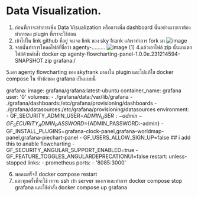# Data Visualization.

1. ก่อนที่เราจะทำการเพิ่ม Data Visualization หรือการเพิ่ม dashboard นั้นอย่างแรกเราต้องทำการลง plugin ที่เราจะใช้ก่อน
2. เข้าไปใน link github ที่อยู่ จะเจอ link ของ sky frank แล้เราทำการ fork มา
   ![image](https://github.com/user-attachments/assets/bb619ad2-82de-4e14-9cfe-426a6c084de5)
3. จากนั้นทำการโหลดไฟล์ที่ชื่อว่า agenty-.........
   ![image (1)](https://github.com/user-attachments/assets/9f8b1f51-776d-406b-b5b1-7e02d18a12b0)
4.แล้วเอาไฟล์ zip นั้นมาแตกไฟล์ด้วยคำสั่ง
  docker cp agenty-flowcharting-panel-1.0.0e.231214594-SNAPSHOT.zip grafana:/

5.เอา agenty flowcharting ของ skyfrank มาลงใน plugin และไปเเก้ใข docker compose ใน หัวข้อของ grafana เป็นเเบบนี้

  grafana:
    image: grafana/grafana:latest-ubuntu
    container_name: grafana
    user: '0'
    volumes:
      - ./grafana/data:/var/lib/grafana
      - ./grafana/dashboards:/etc/grafana/provisioning/dashboards
      - ./grafana/datasources:/etc/grafana/provisioning/datasources
    environment:
      - GF_SECURITY_ADMIN_USER=${ADMIN_USER:-admin}
      - GF_SECURITY_ADMIN_PASSWORD=${ADMIN_PASSWORD:-admin}
      - GF_INSTALL_PLUGINS=grafana-clock-panel,grafana-worldmap-panel,grafana-piechart-panel
      - GF_USERS_ALLOW_SIGN_UP=false
      ## i add this to anable flowcharting
      - GF_SECURITY_ANGULAR_SUPPORT_ENABLED=true
      - GF_FEATURE_TOGGLES_ANGULARDEPRECATIONUI=false
    restart: unless-stopped
    links:
       - prometheus
    ports:
      - '8085:3000'

6. พอลงเสร็จก็ docker compose restart
7. และทุกครั้งที่จะใช้ เราจะ ssh เข้า server ของเราและทำการ docker compose stop grafana
   และใช้คำสั่ง docker compose up grafana

   

